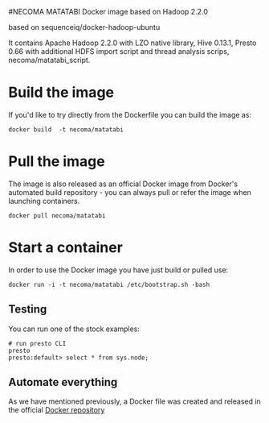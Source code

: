 #NECOMA MATATABI Docker image based on Hadoop 2.2.0

based on sequenceiq/docker-hadoop-ubuntu

It contains Apache Hadoop 2.2.0 with LZO native library, Hive 0.13.1, Presto 0.66 with additional HDFS import script and thread analysis scrips, necoma/matatabi_script.

# Build the image

If you'd like to try directly from the Dockerfile you can build the image as:

```
docker build  -t necoma/matatabi
```
# Pull the image

The image is also released as an official Docker image from Docker's automated build repository - you can always pull or refer the image when launching containers.

```
docker pull necoma/matatabi
```

# Start a container

In order to use the Docker image you have just build or pulled use:

```
docker run -i -t necoma/matatabi /etc/bootstrap.sh -bash
```

## Testing

You can run one of the stock examples:

```
# run presto CLI
presto
presto:default> select * from sys.node;
```

## Automate everything

As we have mentioned previously, a Docker file was created and released in the official [Docker repository](https://registry.hub.docker.com/u/necoma/matatabi/)
